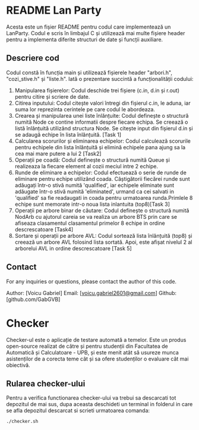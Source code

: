 # README Lan Party

Acesta este un fișier README pentru codul care implementează un LanParty. Codul e scris în limbajul C și utilizează mai multe fișiere header pentru a implementa diferite structuri de date și funcții auxiliare.
##  Descriere cod

Codul constă în funcția main și utilizează fișierele header "arbori.h", "cozi_stive.h" și "liste.h". Iată o prezentare succintă a funcționalității codului:
1.  Manipularea fișierelor: Codul deschide trei fișiere (c.in, d.in și r.out) pentru citire și scriere de date.
2.  Citirea inputului: Codul citește valori întregi din fișierul c.in, le aduna, iar suma lor reprezinta cerintele pe care codul le abordeaza.
3.  Crearea și manipularea unei liste înlănțuite: Codul definește o structură numită Node ce contine informatii despre fiecare echipa. Se creează o listă înlănțuită utilizând structura Node. Se citește input din fișierul d.in și se adaugă echipe în lista înlănțuită. [Task 1]
4.  Calcularea scorurilor și eliminarea echipelor: Codul calculează scorurile pentru echipele din lista înlănțuită și elimină echipele pana ajung sa la cea mai mare putere a lui 2 [Task2]
5.  Operații pe coadă: Codul definește o structură numită Queue și realizeaza la fiecare element al cozii meciul intre 2 echipe.
6.  Runde de eliminare a echipelor: Codul efectuează o serie de runde de eliminare pentru echipe utilizând coada. Câștigătorii fiecărei runde sunt adăugați într-o stivă numită 'qualified', iar echipele eliminate sunt adăugate într-o stivă numită 'eliminated', urmand ca cei salvati in 'qualified' sa fie readaugati in coada pentru urmatoarea runda.Primlele 8 echipe sunt memorate intr-o noua lista inlantuita (top8)[Task 3]
7.  Operații pe arbore binar de căutare: Codul definește o structură numită NodArb cu ajutorul careia se va realiza un arbore BTS prin care se afiseaza clasamentul  clasamentul primelor 8 echipe in ordine descrescatoare [Task4]
8.  Sortare și operații pe arbore AVL: Codul sortează lista înlănțuită (top8) și creează un arbore AVL folosind lista sortată. Apoi, este afișat nivelul 2 al arborelui AVL in ordine descrescatoare [Task 5]

## Contact

For any inquiries or questions, please contact the author of this code.

Author: [Voicu Gabriel]
Email: [voicu.gabriel2601@gmail.com]
Github:[github.com/GabGVB]
# Checker
Checker-ul este o aplicație de testare automată a temelor. Este un produs open-source realizat de către și pentru studenții din Facultatea de Automatică și Calculatoare - UPB, și este menit atât să usureze munca asistenților de a corecta teme cât și sa ofere studenților o evaluare cât mai obiectivă.

## Rularea checker-ului
Pentru a verifica functionarea checker-ului va trebui sa descarcati tot depozitul de mai sus, dupa aceasta deschideti un terminal in folderul in care se afla depozitul descarcat si scrieti urmatoarea comanda:
```shell
./checker.sh
````
